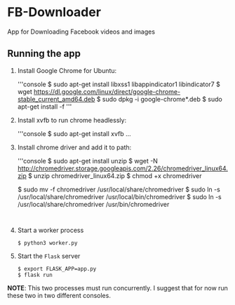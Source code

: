 # FB-Downloader
App for Downloading Facebook videos and images

## Running the app

1. Install Google Chrome for Ubuntu:

	'''console
	$ sudo apt-get install libxss1 libappindicator1 libindicator7
	$ wget https://dl.google.com/linux/direct/google-chrome-stable_current_amd64.deb
	$ sudo dpkg -i google-chrome*.deb
	$ sudo apt-get install -f
	'''

2. Install xvfb to run chrome headlessly:

	'''console
	$ sudo apt-get install xvfb
	...

3. Install chrome driver and add it to path:

	'''console
	$ sudo apt-get install unzip
	$ wget -N http://chromedriver.storage.googleapis.com/2.26/chromedriver_linux64.zip
	$ unzip chromedriver_linux64.zip
	$ chmod +x chromedriver

	$ sudo mv -f chromedriver /usr/local/share/chromedriver
	$ sudo ln -s /usr/local/share/chromedriver /usr/local/bin/chromedriver
	$ sudo ln -s /usr/local/share/chromedriver /usr/bin/chromedriver

    ```


4. Start a worker process
    
    ```console
    $ python3 worker.py
    ```

5. Start the `Flask` server
    
    ```console
    $ export FLASK_APP=app.py
    $ flask run
    ```

__NOTE__: This two processes must run concurrently. I suggest that for now run these two in two different consoles.

